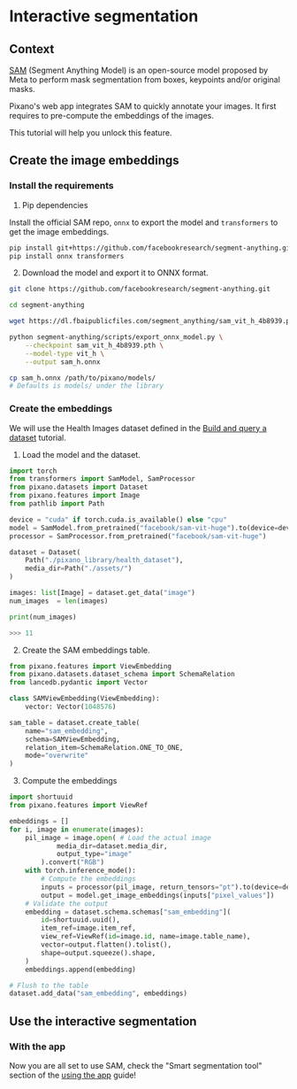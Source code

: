 # Interactive segmentation

## Context

[SAM](https://github.com/facebookresearch/segment-anything) (Segment Anything Model) is an open-source model proposed by Meta to perform mask segmentation from boxes, keypoints and/or original masks.

Pixano's web app integrates SAM to quickly annotate your images. It first requires to pre-compute the embeddings of the images.

This tutorial will help you unlock this feature.

## Create the image embeddings

### Install the requirements

1. Pip dependencies

Install the official SAM repo, `onnx` to export the model and `transformers` to get the image embeddings.

```bash
pip install git+https://github.com/facebookresearch/segment-anything.git
pip install onnx transformers
```

2. Download the model and export it to ONNX format.

```bash
git clone https://github.com/facebookresearch/segment-anything.git

cd segment-anything

wget https://dl.fbaipublicfiles.com/segment_anything/sam_vit_h_4b8939.pth

python segment-anything/scripts/export_onnx_model.py \
    --checkpoint sam_vit_h_4b8939.pth \
    --model-type vit_h \
    --output sam_h.onnx

cp sam_h.onnx /path/to/pixano/models/
# Defaults is models/ under the library
```

### Create the embeddings

We will use the Health Images dataset defined in the [Build and query a dataset](./dataset.md) tutorial.

1. Load the model and the dataset.

```python
import torch
from transformers import SamModel, SamProcessor
from pixano.datasets import Dataset
from pixano.features import Image
from pathlib import Path

device = "cuda" if torch.cuda.is_available() else "cpu"
model = SamModel.from_pretrained("facebook/sam-vit-huge").to(device=device)
processor = SamProcessor.from_pretrained("facebook/sam-vit-huge")

dataset = Dataset(
    Path("./pixano_library/health_dataset"),
    media_dir=Path("./assets/")
)

images: list[Image] = dataset.get_data("image")
num_images  = len(images)

print(num_images)

>>> 11
```

2. Create the SAM embeddings table.

```python
from pixano.features import ViewEmbedding
from pixano.datasets.dataset_schema import SchemaRelation
from lancedb.pydantic import Vector

class SAMViewEmbedding(ViewEmbedding):
    vector: Vector(1048576)

sam_table = dataset.create_table(
    name="sam_embedding",
    schema=SAMViewEmbedding,
    relation_item=SchemaRelation.ONE_TO_ONE,
    mode="overwrite"
)
```

3. Compute the embeddings

```python
import shortuuid
from pixano.features import ViewRef

embeddings = []
for i, image in enumerate(images):
    pil_image = image.open( # Load the actual image
            media_dir=dataset.media_dir,
            output_type="image"
        ).convert("RGB")
    with torch.inference_mode():
        # Compute the embeddings
        inputs = processor(pil_image, return_tensors="pt").to(device=device)
        output = model.get_image_embeddings(inputs["pixel_values"])
    # Validate the output
    embedding = dataset.schema.schemas["sam_embedding"](
        id=shortuuid.uuid(),
        item_ref=image.item_ref,
        view_ref=ViewRef(id=image.id, name=image.table_name),
        vector=output.flatten().tolist(),
        shape=output.squeeze().shape,
    )
    embeddings.append(embedding)

# Flush to the table
dataset.add_data("sam_embedding", embeddings)
```

## Use the interactive segmentation

### With the app

Now you are all set to use SAM, check the "Smart segmentation tool" section of the [using the app](../getting_started/using_the_app.md) guide!
